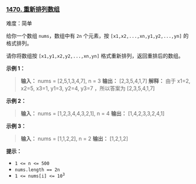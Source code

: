 ### [1470\. 重新排列数组](https://leetcode.cn/problems/shuffle-the-array/)

难度：简单

给你一个数组 `nums`，数组中有 `2n` 个元素，按 `[x1,x2,...,xn,y1,y2,...,yn]` 的格式排列。

请你将数组按 `[x1,y1,x2,y2,...,xn,yn]` 格式重新排列，返回重排后的数组。

**示例 1：**

> **输入：** nums = [2,5,1,3,4,7], n = 3
> **输出：** [2,3,5,4,1,7]
> **解释：** 由于 x1=2, x2=5, x3=1, y1=3, y2=4, y3=7 ，所以答案为 [2,3,5,4,1,7]

**示例 2：**

> **输入：** nums = [1,2,3,4,4,3,2,1], n = 4
> **输出：** [1,4,2,3,3,2,4,1]

**示例 3：**

> **输入：** nums = [1,1,2,2], n = 2
> **输出：** [1,2,1,2]

**提示：**

- `1 <= n <= 500`
- `nums.length == 2n`
- <code>1 <= nums[i] <= 10<sup>3</sup></code>
